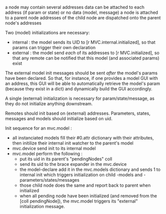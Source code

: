 a node may contain several addresses
data can be attached to each address (if param or state) or no data (model, message)
a node is attached to a parent node
addresses of the child node are dispatched onto the parent node's addresses


Two (model) initializations are necessary:
- internal : the model sends its UID to [r MVC.internal.initialized], so that params can trigger their own declaration
- external : the model send *each* of its addresses to [r MVC.initialized], so that any remote can be notified that this model (and associated params) exist

The external model init messages should be sent *after* the model's params have been declared.
So that, for instance, if one provides a model GUI with an address, this GUI will be able to automatically retrieve the model's param (because they exist in a dict) and dynamically build the GUI accordingly.


A single (external) initialization is necessary for param/state/message, as they do not initialize anything downstream.

Remotes should init based on (external) addresses.
Parameters, states, messages and models should initialize based on uid.



Init sequence for an mvc.model :
- all instanciated models fill their #0.attr dictionary with their attributes, then initilize their internal init watcher to the parent's model
- mvc.device send init to its internal model
- mvc.model perform the following :
	+ put its uid in its parent's "pendingNodes" coll
	+ send its uid to the brace expander in the mvc.device
	+ the model-declare add it in the mvc.models dictionary and sends 1 to internal init which triggers initialization on child -models and -parameters/states/messages
	+ those child node does the same and report back to parent when initialized
	+ when all pending node have been initialized (and removed from the [coll pendingNode]), the mvc.model triggers its "external" initialization message. 